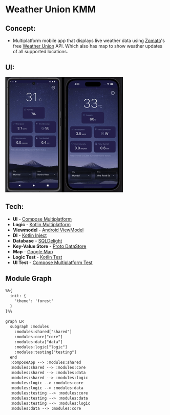 # Weather Union KMM

## Concept:
- Multiplatform mobile app that displays live weather data using [Zomato](https://www.zomato.com/)'s free [Weather Union](https://www.weatherunion.com/) API. Which also has map to show weather updates of all supported locations.

## UI:
![Weather Union KMM UI Recording](https://github.com/areebmomin/Weather-Union-KMM/blob/main/assets/Weather%20Union%20Recording.gif)

## Tech:
- **UI** - [Compose Multiplatform](https://www.jetbrains.com/compose-multiplatform/)
- **Logic** - [Kotlin Multiplatform](https://kotlinlang.org/docs/multiplatform.html)
- **Viewmodel** - [Android ViewModel](https://www.jetbrains.com/help/kotlin-multiplatform-dev/compose-viewmodel.html)
- **DI** - [Kotlin Inject](https://github.com/evant/kotlin-inject)
- **Database** - [SQLDelight](https://sqldelight.github.io/sqldelight/2.0.2/multiplatform_sqlite/)
- **Key-Value Store** - [Proto DataStore](https://medium.com/@aribmomin111/unlocking-proto-datastore-magic-in-kmm-d397f40a0805)
- **Map** - [Google Map](https://medium.com/@aribmomin111/google-maps-in-compose-multiplatform-4db4badffb6f)
- **Logic Test** - [Kotlin Test](https://kotlinlang.org/api/latest/kotlin.test/)
- **UI Test** - [Compose Multiplatform Test](https://www.jetbrains.com/help/kotlin-multiplatform-dev/compose-test.html)

## Module Graph

```mermaid
%%{
  init: {
    'theme': 'forest'
  }
}%%

graph LR
  subgraph :modules
    :modules:shared["shared"]
    :modules:core["core"]
    :modules:data["data"]
    :modules:logic["logic"]
    :modules:testing["testing"]
  end
  :composeApp --> :modules:shared
  :modules:shared --> :modules:core
  :modules:shared --> :modules:data
  :modules:shared --> :modules:logic
  :modules:logic --> :modules:core
  :modules:logic --> :modules:data
  :modules:testing --> :modules:core
  :modules:testing --> :modules:data
  :modules:testing --> :modules:logic
  :modules:data --> :modules:core
```

